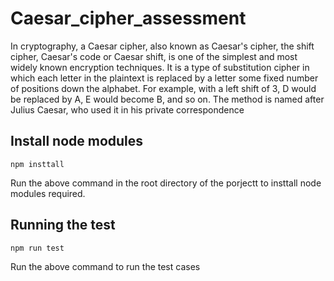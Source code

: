 # Caesar_cipher_assessment

In cryptography, a Caesar cipher, also known as Caesar's cipher, the shift cipher, Caesar's code or Caesar shift, is one of the simplest and most widely known encryption techniques. It is a type of substitution cipher in which each letter in the plaintext is replaced by a letter some fixed number of positions down the alphabet. For example, with a left shift of 3, D would be replaced by A, E would become B, and so on. The method is named after Julius Caesar, who used it in his private correspondence

## Install node modules

`npm insttall`

Run the above command in the root directory of the porjectt to insttall node modules required.

## Running the test

`npm run test`

Run the above command to run the test cases
